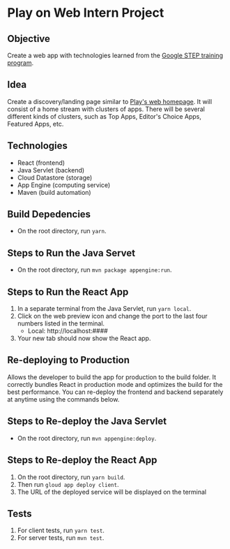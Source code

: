# Play on Web Intern Project

## Objective

Create a web app with technologies learned from the [Google STEP training program](https://github.com/googleinterns/step).

## Idea

Create a discovery/landing page similar to [Play's web homepage](http://play.google.com/). It will consist of a home stream
with clusters of apps. There will be several different kinds of clusters, such as Top Apps, Editor's Choice Apps, Featured Apps, etc.

## Technologies

- React (frontend)
- Java Servlet (backend)
- Cloud Datastore (storage)
- App Engine (computing service)
- Maven (build automation)

## Build Depedencies

- On the root directory, run `yarn`.

## Steps to Run the Java Servet

- On the root directory, run `mvn package appengine:run`.

## Steps to Run the React App

1. In a separate terminal from the Java Servlet, run `yarn local`.
2. Click on the web preview icon and change the port to the last four numbers listed in the terminal.
   - Local: http://localhost:####
3. Your new tab should now show the React app.

## Re-deploying to Production
Allows the developer to build the app for production to the build folder. It correctly bundles React in production mode and optimizes the build for the best performance. You can re-deploy the frontend and backend separately at anytime using the commands below.

## Steps to Re-deploy the Java Servlet

- On the root directory, run `mvn appengine:deploy`.

## Steps to Re-deploy the React App

1. On the root directory, run `yarn build`.
2. Then run `gloud app deploy client`.
3. The URL of the deployed service will be displayed on the terminal

## Tests

1. For client tests, run `yarn test`.
2. For server tests, run `mvn test`.
